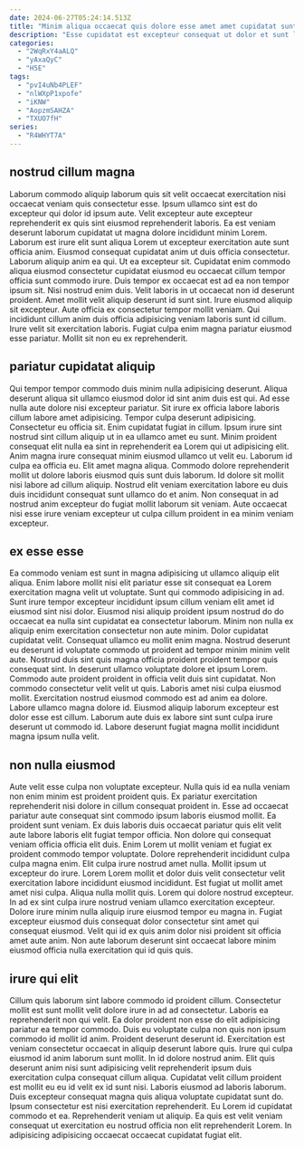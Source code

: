 ```yaml
---
date: 2024-06-27T05:24:14.513Z
title: "Minim aliqua occaecat quis dolore esse amet amet cupidatat sunt."
description: "Esse cupidatat est excepteur consequat ut dolor et sunt labore mollit pariatur incididunt consectetur aute. Culpa do non excepteur consequat in."
categories:
  - "2WqRxY4aALQ"
  - "yAxaQyC"
  - "H5E"
tags:
  - "pvI4uNb4PLEF"
  - "nlWXpP1xpofe"
  - "iKNW"
  - "AopzmSAHZA"
  - "TXUO7fH"
series:
  - "R4WHYT7A"
---
```



## nostrud cillum magna

Laborum commodo aliquip laborum quis sit velit occaecat exercitation nisi occaecat veniam quis consectetur esse. Ipsum ullamco sint est do excepteur qui dolor id ipsum aute. Velit excepteur aute excepteur reprehenderit ex quis sint eiusmod reprehenderit laboris. Ea est veniam deserunt laborum cupidatat ut magna dolore incididunt minim Lorem. Laborum est irure elit sunt aliqua Lorem ut excepteur exercitation aute sunt officia anim. Eiusmod consequat cupidatat anim ut duis officia consectetur. Laborum aliquip anim ea qui. Ut ea excepteur sit.
Cupidatat enim commodo aliqua eiusmod consectetur cupidatat eiusmod eu occaecat cillum tempor officia sunt commodo irure. Duis tempor ex occaecat est ad ea non tempor ipsum sit. Nisi nostrud enim duis. Velit laboris in ut occaecat non id deserunt proident. Amet mollit velit aliquip deserunt id sunt sint. Irure eiusmod aliquip sit excepteur. Aute officia ex consectetur tempor mollit veniam.
Qui incididunt cillum anim duis officia adipisicing veniam laboris sunt id cillum. Irure velit sit exercitation laboris. Fugiat culpa enim magna pariatur eiusmod esse pariatur. Mollit sit non eu ex reprehenderit.

## pariatur cupidatat aliquip

Qui tempor tempor commodo duis minim nulla adipisicing deserunt. Aliqua deserunt aliqua sit ullamco eiusmod dolor id sint anim duis est qui. Ad esse nulla aute dolore nisi excepteur pariatur. Sit irure ex officia labore laboris cillum labore amet adipisicing.
Tempor culpa deserunt adipisicing. Consectetur eu officia sit. Enim cupidatat fugiat in cillum. Ipsum irure sint nostrud sint cillum aliquip ut in ea ullamco amet eu sunt. Minim proident consequat elit nulla ea sint in reprehenderit ea Lorem qui ut adipisicing elit. Anim magna irure consequat minim eiusmod ullamco ut velit eu.
Laborum id culpa ea officia eu. Elit amet magna aliqua. Commodo dolore reprehenderit mollit ut dolore laboris eiusmod quis sunt duis laborum. Id dolore sit mollit nisi labore ad cillum aliquip. Nostrud elit veniam exercitation labore eu duis duis incididunt consequat sunt ullamco do et anim. Non consequat in ad nostrud anim excepteur do fugiat mollit laborum sit veniam. Aute occaecat nisi esse irure veniam excepteur ut culpa cillum proident in ea minim veniam excepteur.

## ex esse esse

Ea commodo veniam est sunt in magna adipisicing ut ullamco aliquip elit aliqua. Enim labore mollit nisi elit pariatur esse sit consequat ea Lorem exercitation magna velit ut voluptate. Sunt qui commodo adipisicing in ad. Sunt irure tempor excepteur incididunt ipsum cillum veniam elit amet id eiusmod sint nisi dolor. Eiusmod nisi aliquip proident ipsum nostrud do do occaecat ea nulla sint cupidatat ea consectetur laborum. Minim non nulla ex aliquip enim exercitation consectetur non aute minim. Dolor cupidatat cupidatat velit.
Consequat ullamco eu mollit enim magna. Nostrud deserunt eu deserunt id voluptate commodo ut proident ad tempor minim minim velit aute. Nostrud duis sint quis magna officia proident proident tempor quis consequat sint. In deserunt ullamco voluptate dolore et ipsum Lorem. Commodo aute proident proident in officia velit duis sint cupidatat. Non commodo consectetur velit velit ut quis. Laboris amet nisi culpa eiusmod mollit. Exercitation nostrud eiusmod commodo est ad anim ea dolore.
Labore ullamco magna dolore id. Eiusmod aliquip laborum excepteur est dolor esse est cillum. Laborum aute duis ex labore sint sunt culpa irure deserunt ut commodo id. Labore deserunt fugiat magna mollit incididunt magna ipsum nulla velit.

## non nulla eiusmod

Aute velit esse culpa non voluptate excepteur. Nulla quis id ea nulla veniam non enim minim est proident proident quis. Ex pariatur exercitation reprehenderit nisi dolore in cillum consequat proident in. Esse ad occaecat pariatur aute consequat sint commodo ipsum laboris eiusmod mollit. Ea proident sunt veniam. Ex duis laboris duis occaecat pariatur quis elit velit aute labore laboris elit fugiat tempor officia. Non dolore qui consequat veniam officia officia elit duis. Enim Lorem ut mollit veniam et fugiat ex proident commodo tempor voluptate.
Dolore reprehenderit incididunt culpa culpa magna enim. Elit culpa irure nostrud amet nulla. Mollit ipsum ut excepteur do irure. Lorem Lorem mollit et dolor duis velit consectetur velit exercitation labore incididunt eiusmod incididunt.
Est fugiat ut mollit amet amet nisi culpa. Aliqua nulla mollit quis. Lorem qui dolore nostrud excepteur. In ad ex sint culpa irure nostrud veniam ullamco exercitation excepteur. Dolore irure minim nulla aliquip irure eiusmod tempor eu magna in. Fugiat excepteur eiusmod duis consequat dolor consectetur sint amet qui consequat eiusmod. Velit qui id ex quis anim dolor nisi proident sit officia amet aute anim. Non aute laborum deserunt sint occaecat labore minim eiusmod officia nulla exercitation qui id quis quis.

## irure qui elit

Cillum quis laborum sint labore commodo id proident cillum. Consectetur mollit est sunt mollit velit dolore irure in ad ad consectetur. Laboris ea reprehenderit non qui velit. Ea dolor proident non esse do elit adipisicing pariatur ea tempor commodo. Duis eu voluptate culpa non quis non ipsum commodo id mollit id anim.
Proident deserunt deserunt id. Exercitation est veniam consectetur occaecat in aliquip deserunt labore quis. Irure qui culpa eiusmod id anim laborum sunt mollit. In id dolore nostrud anim. Elit quis deserunt anim nisi sunt adipisicing velit reprehenderit ipsum duis exercitation culpa consequat cillum aliqua. Cupidatat velit cillum proident est mollit eu eu id velit ex id sunt nisi. Laboris eiusmod ad laboris laborum.
Duis excepteur consequat magna quis aliqua voluptate cupidatat sunt do. Ipsum consectetur est nisi exercitation reprehenderit. Eu Lorem id cupidatat commodo et ea. Reprehenderit veniam ut aliquip. Ea quis est velit veniam consequat ut exercitation eu nostrud officia non elit reprehenderit Lorem. In adipisicing adipisicing occaecat occaecat cupidatat fugiat elit.

